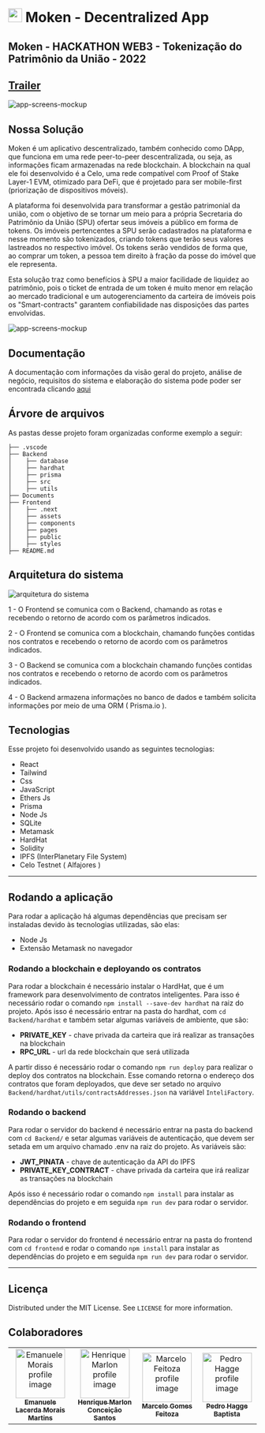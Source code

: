 # <img width="28px" height="28px" src="https://user-images.githubusercontent.com/99221221/206879319-23fa7ee3-75ca-4534-98d7-6b1d754c2f12.png" alt="moken-logo"/> Moken - Decentralized App

## Moken - HACKATHON WEB3 - Tokenização do Patrimônio da União - 2022

## [Trailer]()

<img src="https://user-images.githubusercontent.com/99221221/206878622-54420850-86b1-4eaa-9c62-fe99bb5edb40.png" alt="app-screens-mockup"/>

## Nossa Solução

Moken é um aplicativo descentralizado, também conhecido como DApp, que funciona em uma rede peer-to-peer descentralizada, ou seja, as informações ficam armazenadas na rede blockchain. A blockchain na qual ele foi desenvolvido é a Celo, uma rede compatível com Proof of Stake Layer-1 EVM, otimizado para DeFi, que é projetado para ser mobile-first (priorização de dispositivos móveis).

A plataforma foi desenvolvida para transformar a gestão patrimonial da união, com o objetivo de se tornar um meio para a própria Secretaria do Patrimônio da União (SPU) ofertar seus imóveis a público em forma de tokens. Os imóveis pertencentes a SPU serão cadastrados na plataforma e nesse momento são tokenizados, criando tokens que terão seus valores lastreados no respectivo imóvel. Os tokens serão vendidos de forma que, ao comprar um token, a pessoa tem direito à fração da posse do imóvel que ele representa.

Esta solução traz como benefícios à SPU a maior facilidade de liquidez ao patrimônio, pois o ticket de entrada de um token é muito menor em relação ao mercado tradicional e um autogerenciamento da carteira de imóveis pois os "Smart-contracts" garantem confiabilidade nas disposições das partes envolvidas.

<img src="https://user-images.githubusercontent.com/99221221/206935248-ac05c3df-e8a9-4ae8-ad5e-949e97fafdf5.png" alt="app-screens-mockup"/>

## Documentação

A documentação com informações da visão geral do projeto, análise de negócio, requisitos do sistema e elaboração do sistema pode poder ser encontrada clicando [aqui](https://docs.google.com/document/d/1NKbF3l3-t60BgFTBy-jNdQLMHlBoJJ4H1e9Ow-CwlRc/edit?usp=sharing)

## Árvore de arquivos

As pastas desse projeto foram organizadas conforme exemplo a seguir:

```
├── .vscode
├── Backend
│    ├── database
│    ├── hardhat
│    ├── prisma
│    ├── src
│    ├── utils
├── Documents
├── Frontend
│    ├── .next
│    ├── assets
│    ├── components
│    ├── pages
│    ├── public
│    ├── styles
├── README.md
```

##

## Arquitetura do sistema

<img src="https://user-images.githubusercontent.com/99221221/206935813-57cb0afa-e7a8-4310-bded-5ffce28f73cd.png" alt="arquitetura do sistema"/>

1 - O Frontend se comunica com o Backend, chamando as rotas e recebendo o retorno de acordo com os parâmetros indicados.

2 - O Frontend se comunica com a blockchain, chamando funções contidas nos contratos e recebendo o retorno de acordo com os parâmetros indicados.

3 - O Backend se comunica com a blockchain chamando funções contidas nos contratos e recebendo o retorno de acordo com os parâmetros indicados.

4 - O Backend armazena informações no banco de dados e também solicita informações por meio de uma ORM ( Prisma.io ).

## Tecnologias

Esse projeto foi desenvolvido usando as seguintes tecnologias:

-   React
-   Tailwind
-   Css
-   JavaScript
-   Ethers Js
-   Prisma
-   Node Js
-   SQLite
-   Metamask
-   HardHat
-   Solidity
-   IPFS (InterPlanetary File System)
-   Celo Testnet ( Alfajores )

---

## Rodando a aplicação

Para rodar a aplicação há algumas dependências que precisam ser instaladas devido às tecnologias utilizadas, são elas:

-   Node Js
-   Extensão Metamask no navegador

### Rodando a blockchain e deployando os contratos

Para rodar a blockchain é necessário instalar o HardHat, que é um framework para desenvolvimento de contratos inteligentes. Para isso é necessário rodar o comando `npm install --save-dev hardhat` na raiz do projeto. Após isso é necessário entrar na pasta do hardhat, com `cd Backend/hardhat` e também setar algumas variáveis de ambiente, que são:

-   **PRIVATE_KEY** - chave privada da carteira que irá realizar as transações na blockchain
-   **RPC_URL** - url da rede blockchain que será utilizada

A partir disso é necessário rodar o comando `npm run deploy` para realizar o deploy dos contratos na blockchain.
Esse comando retorna o endereço dos contratos que foram deployados, que deve ser setado no arquivo `Backend/hardhat/utils/contractsAddresses.json` na variável `InteliFactory`.

### Rodando o backend

Para rodar o servidor do backend é necessário entrar na pasta do backend com `cd Backend/` e setar algumas variáveis de autenticação, que devem ser setada em um arquivo chamado .env na raiz do projeto. As variáveis são:

-   **JWT_PINATA** - chave de autenticação da API do IPFS
-   **PRIVATE_KEY_CONTRACT** - chave privada da carteira que irá realizar as transações na blockchain

Após isso é necessário rodar o comando `npm install` para instalar as dependências do projeto e em seguida `npm run dev` para rodar o servidor.

### Rodando o frontend

Para rodar o servidor do frontend é necessário entrar na pasta do frontend com `cd frontend` e rodar o comando `npm install` para instalar as dependências do projeto e em seguida `npm run dev` para rodar o servidor.

---

## Licença

Distributed under the MIT License. See `LICENSE` for more information.

## Colaboradores

<table>
  <tr>
    <td align="center">
      <a href="https://www.linkedin.com/in/emanuele-morais/">
        <img src="https://avatars.githubusercontent.com/u/99221221?v=4" width="100px;" alt="Emanuele Morais profile image"/><br>
        <sub>
          <b>Emanuele Lacerda Morais Martins</b>
        </sub>
      </a>
    </td>
    <td align="center">
      <a href="https://www.linkedin.com/in/henriquemarlon/">
        <img src="https://avatars.githubusercontent.com/u/89201795?v=4" width="100px;" alt="Henrique Marlon profile image"/><br>
        <sub>
          <b>Henrique Marlon Conceição Santos</b>
        </sub>
      </a>
    </td>
    <td align="center">
      <a href="https://www.linkedin.com/in/marcelofeitoza7/">
        <img src="https://avatars.githubusercontent.com/u/71825192?v=4" width="100px;" alt="Marcelo Feitoza profile image"/><br>
        <sub>
          <b>Marcelo Gomes Feitoza</b>
        </sub>
      </a>
    </td>
    <td align="center">
      <a href="https://www.linkedin.com/in/pedro-hagge/">
        <img src="https://avatars.githubusercontent.com/u/99206621?v=4" width="100px;" alt="Pedro Hagge profile image"/><br>
        <sub>
          <b>Pedro Hagge Baptista</b>
        </sub>
      </a>
    </td>
  </tr>
</table>
